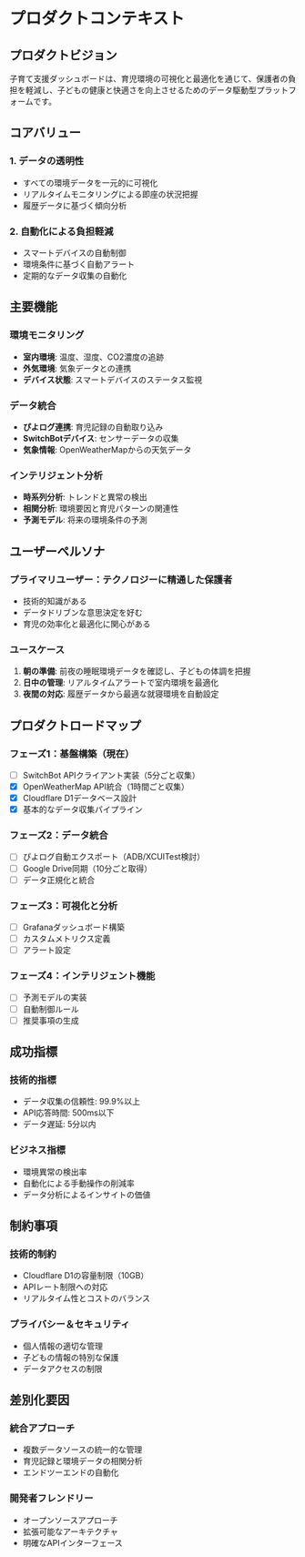 # プロダクトコンテキスト

## プロダクトビジョン

子育て支援ダッシュボードは、育児環境の可視化と最適化を通じて、保護者の負担を軽減し、子どもの健康と快適さを向上させるためのデータ駆動型プラットフォームです。

## コアバリュー

### 1. データの透明性
- すべての環境データを一元的に可視化
- リアルタイムモニタリングによる即座の状況把握
- 履歴データに基づく傾向分析

### 2. 自動化による負担軽減
- スマートデバイスの自動制御
- 環境条件に基づく自動アラート
- 定期的なデータ収集の自動化


## 主要機能

### 環境モニタリング
- **室内環境**: 温度、湿度、CO2濃度の追跡
- **外気環境**: 気象データとの連携
- **デバイス状態**: スマートデバイスのステータス監視

### データ統合
- **ぴよログ連携**: 育児記録の自動取り込み
- **SwitchBotデバイス**: センサーデータの収集
- **気象情報**: OpenWeatherMapからの天気データ

### インテリジェント分析
- **時系列分析**: トレンドと異常の検出
- **相関分析**: 環境要因と育児パターンの関連性
- **予測モデル**: 将来の環境条件の予測

## ユーザーペルソナ

### プライマリユーザー：テクノロジーに精通した保護者
- 技術的知識がある
- データドリブンな意思決定を好む
- 育児の効率化と最適化に関心がある

### ユースケース
1. **朝の準備**: 前夜の睡眠環境データを確認し、子どもの体調を把握
2. **日中の管理**: リアルタイムアラートで室内環境を最適化
3. **夜間の対応**: 履歴データから最適な就寝環境を自動設定

## プロダクトロードマップ

### フェーズ1：基盤構築（現在）
- [ ] SwitchBot APIクライアント実装（5分ごと収集）
- [x] OpenWeatherMap API統合（1時間ごと収集）
- [x] Cloudflare D1データベース設計
- [x] 基本的なデータ収集パイプライン

### フェーズ2：データ統合
- [ ] ぴよログ自動エクスポート（ADB/XCUITest検討）
- [ ] Google Drive同期（10分ごと取得）
- [ ] データ正規化と統合

### フェーズ3：可視化と分析
- [ ] Grafanaダッシュボード構築
- [ ] カスタムメトリクス定義
- [ ] アラート設定

### フェーズ4：インテリジェント機能
- [ ] 予測モデルの実装
- [ ] 自動制御ルール
- [ ] 推奨事項の生成

## 成功指標

### 技術的指標
- データ収集の信頼性: 99.9%以上
- API応答時間: 500ms以下
- データ遅延: 5分以内

### ビジネス指標
- 環境異常の検出率
- 自動化による手動操作の削減率
- データ分析によるインサイトの価値

## 制約事項

### 技術的制約
- Cloudflare D1の容量制限（10GB）
- APIレート制限への対応
- リアルタイム性とコストのバランス

### プライバシー＆セキュリティ
- 個人情報の適切な管理
- 子どもの情報の特別な保護
- データアクセスの制限

## 差別化要因

### 統合アプローチ
- 複数データソースの統一的な管理
- 育児記録と環境データの相関分析
- エンドツーエンドの自動化

### 開発者フレンドリー
- オープンソースアプローチ
- 拡張可能なアーキテクチャ
- 明確なAPIインターフェース

